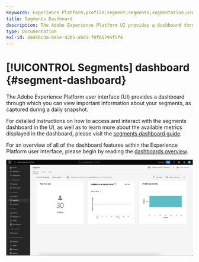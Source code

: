 ```yaml
---
keywords: Experience Platform;profile;segment;segments;segmentation;user interface;UI;customization;segment dashboard;dashboard
title: Segments Dashboard
description: The Adobe Experience Platform UI provides a dashboard through which you can view important metrics related to segments created and maintained by your organization. 
type: Documentation
exl-id: 4a45bc3a-be5e-42b5-abd1-f0fb5795f5f4
---
```

# [!UICONTROL Segments] dashboard {#segment-dashboard}

The Adobe Experience Platform user interface (UI) provides a dashboard through which you can view important information about your segments, as captured during a daily snapshot. 

For detailed instructions on how to access and interact with the segments dashboard in the UI, as well as to learn more about the available metrics displayed in the dashboard, please visit the [segments dashboard guide](../../dashboards/guides/audiences.md).  

For an overview of all of the dashboard features within the Experience Platform user interface, please begin by reading the [dashboards overview](../../dashboards/home.md).

![The segments dashboard. This is showing three widgets - the audience size widget, the audience size change trend widget, and the profiles by identity widget.](../images/ui/segment-dashboard/dashboard-overview.png)
